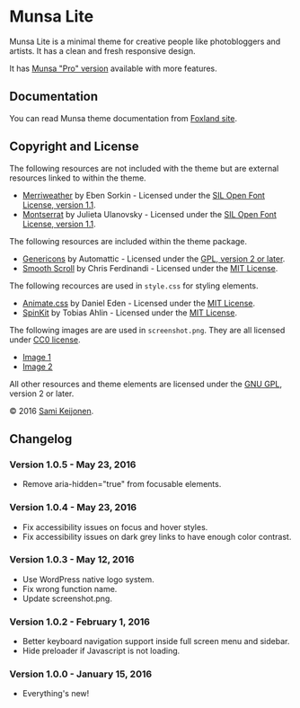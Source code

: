 # Munsa Lite

Munsa Lite is a minimal theme for creative people like photobloggers and artists. It has a clean and fresh responsive design.

It has [Munsa "Pro" version](https://foxland.fi/downloads/munsa/) available with more features.

## Documentation

You can read Munsa theme documentation from [Foxland site](https://foxland.fi/documents/for/munsa/).

## Copyright and License

The following resources are not included with the theme but are external resources linked to within the theme.

* [Merriweather](https://www.google.com/fonts/specimen/Merriweather) by Eben Sorkin - Licensed under the [SIL Open Font License, version 1.1](http://scripts.sil.org/OFL).
* [Montserrat](https://www.google.com/fonts/specimen/Montserrat) by Julieta Ulanovsky - Licensed under the [SIL Open Font License, version 1.1](http://scripts.sil.org/OFL).

The following resources are included within the theme package.

* [Genericons](http://genericons.com/) by Automattic - Licensed under the [GPL, version 2 or later](http://www.gnu.org/licenses/old-licenses/gpl-2.0.html).
* [Smooth Scroll](https://github.com/cferdinandi/smooth-scroll) by Chris Ferdinandi - Licensed under the [MIT License](http://opensource.org/licenses/MIT).

The following recources are used in `style.css` for styling elements.

* [Animate.css](http://daneden.me/animate) by Daniel Eden - Licensed under the [MIT License](http://opensource.org/licenses/MIT).
* [SpinKit](https://github.com/tobiasahlin/SpinKit) by Tobias Ahlin - Licensed under the [MIT License](http://opensource.org/licenses/MIT).

The following images are are used in `screenshot.png`. They are all licensed under [CC0 license](https://creativecommons.org/publicdomain/zero/1.0/).

* [Image 1](https://unsplash.com/photos/s9CC2SKySJM)
* [Image 2](https://www.pexels.com/photo/people-sport-skateboard-skateboarder-2639/)

All other resources and theme elements are licensed under the [GNU GPL](http://www.gnu.org/licenses/old-licenses/gpl-2.0.html), version 2 or later.

&copy; 2016 [Sami Keijonen](https://foxland.fi/).

## Changelog

### Version 1.0.5 - May 23, 2016

* Remove aria-hidden="true" from focusable elements.

### Version 1.0.4 - May 23, 2016

* Fix accessibility issues on focus and hover styles.
* Fix accessibility issues on dark grey links to have enough color contrast.

### Version 1.0.3 - May 12, 2016

* Use WordPress native logo system.
* Fix wrong function name.
* Update screenshot.png.

### Version 1.0.2 - February 1, 2016

* Better keyboard navigation support inside full screen menu and sidebar.
* Hide preloader if Javascript is not loading.

### Version 1.0.0 - January 15, 2016

* Everything's new!